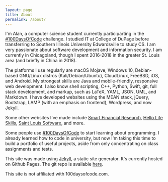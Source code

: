```yaml
---
layout: page
title: About
permalink: /about/
---
```


I'm Alan, a computer science student currently participarting in the [#100DaysOfCode](https://www.100daysofcode.com/) challenge. I studied IT at College of DuPage before transferring to Southern Illinois University Edwardsville to study CS. I am very passionate about software development and information security. I am currently in Chicagoland, though I spent 2016-2018 in the greater St. Louis area (and briefly in China in 2018).

The platforms I use regularly are macOS Mojave, Windows 10, Debian-based GNU/Linux distros (Kali/Debian/Ubuntu), CloudLinux, FreeBSD, iOS, and Android. My strongest skills are Java and mobile-friendly, responsive web development. I also know shell scripting, C++, Python, Swift, git, full stack development, and markup, such as LaTeX, YAML, JSON, UML, and Markdown. I have developed websites using the MEAN stack, jQuery, Bootstrap, LAMP (with an emphasis on frontend), Wordpress, and now Jekyll. 

Some other websites I've made include [Smart Financial Research](https://smartfinancialresearch.com), [Hello Life Skills](https://hellolifeskills.com), [Saint Louis Software](https://saintlouissoftware.com), and more. 

Some people use [#100DaysOfCode](https://twitter.com/search?q=%23100DaysOfCode) to start learning about programming. I already learned how to code in university, but now I'm taking this time to build a portfolio of useful projects, aside from only concentrating on class assignments and tests.

This site was made using [Jekyll](https://jekyllrb.com/), a static site generator. It's currently hosted on Github Pages. The git repo is available [here](https://github.com/0x416c616e/0x416c616e.github.io). 

This site is not affiliated with 100daysofcode.com.